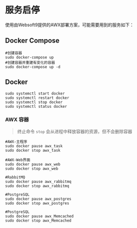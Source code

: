 # 服务启停

使用由Websoft9提供的AWX部署方案，可能需要用到的服务如下：


## Docker Compose

```shell
#创建容器
sudo docker-compose up
#创建容器并重建有变化的容器
sudo docker-compose up -d
```

## Docker

```shell
sudo systemctl start docker
sudo systemctl restart docker
sudo systemctl stop docker
sudo systemctl status docker
```

### AWX 容器

> 终止命令 `stop` 会从进程中释放容器的资源，但不会删除容器

```shell
#AWX-主程序
sudo docker pause awx_task
sudo docker stop awx_task

#AWX-Web界面
sudo docker pause awx_web
sudo docker stop awx_web

#RabbitMQ
sudo docker pause awx_rabbitmq
sudo docker stop awx_rabbitmq

#PostgreSQL
sudo docker pause awx_postgres
sudo docker stop awx_postgres

#PostgreSQL
sudo docker pause awx_Memcached
sudo docker stop awx_Memcached
```